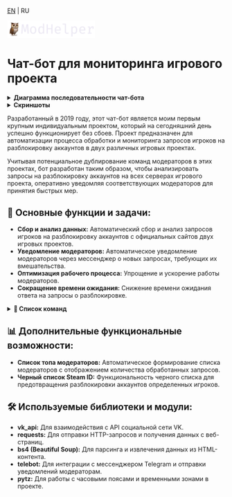 [EN](README.md) | RU

<img src="/src/logo.png" width="40%">

# Чат-бот для мониторинга игрового проекта

<details>
  
<summary><b>Диаграмма последовательности чат-бота</b></summary>
  
```mermaid
sequenceDiagram
    ModHelper->>+Website: Получение запросов от игроков
    Website-->>-ModHelper: Отправка списка запросов
    ModHelper->>+Script: Проверка списка на наличие новых запросов
    Script->>+DB_Temp_requests: Сохранение запроса
    DB_Temp_requests-->>-Script: Запрос записан
    Script-->>-ModHelper: Найдены новые запросы
    ModHelper->>+Chat: Отправка уведомления в чат модераторов
    Chat-->>-ModHelper: Уведомление отправлено
    ModHelper->>+Website: Проверка запросов на рассмотрение
    Website-->>-ModHelper: Запрос рассмотрен модератором
    ModHelper->>+Script: Записать модератора рассмотревшего запрос
    Script->>+DB_Moderators: Сохранение модератора
    DB_Moderators-->>-Script: Модератор записан
    Script-->>-ModHelper: Модератор и количество обработанных запросов записан в DB 
    ModHelper->>+Script: Удалить рассмотренный запрос из списка
    Script->>+DB_Temp_requests: Удаление записи
    DB_Temp_requests-->>-Script: Запись удалена
    Script-->>-ModHelper: Запрос удален из списка
    ModHelper->>+Chat: Отправка уведомления в чат модераторов
    Chat-->>-ModHelper: Уведомление отправлено
```

</details>

<details>
  
<summary><b>Скриншоты</b></summary>

<p align="center">
  <img src="/src/screenshots/new_request.png">
</p>

<p align="center"> 
  <b>Изображение 1</b> - Уведомление в чате модераторов о получении нового запроса с сайта игрового проекта
</p>

<p align="center">
  <img src="/src/screenshots/reviewed_request.png">
</p>

<p align="center"> 
  <b>Изображение 2</b> - Уведомление в чате модераторов о рассмотрении запроса
</p>

<p align="center">
  <img src="/src/screenshots/website_request.png">
</p>

<p align="center"> 
  <b>Изображение 3</b> - Скриншот данных с сайта игрового проекта
</p>

<p align="center">
  <img src="/src/screenshots/bot_stats.png">
</p>

<p align="center"> 
  <b>Изображение 4</b> - Скриншот команды "/bot_stats" которая отображает список модераторов отсортированных по убыванию
</p>


</details>

Разработанный в 2019 году, этот чат-бот является моим первым крупным индивидуальным проектом, который на сегодняшний день успешно функционирует без сбоев. Проект предназначен для автоматизации процесса обработки и мониторинга запросов игроков на разблокировку аккаунтов в двух различных игровых проектах.

Учитывая потенциальное дублирование команд модераторов в этих проектах, бот разработан таким образом, чтобы анализировать запросы на разблокировку аккаунтов на всех серверах игрового проекта, оперативно уведомляя соответствующих модераторов для принятия быстрых мер.

## 🎯 Основные функции и задачи:
- **Сбор и анализ данных:** Автоматический сбор и анализ запросов игроков на разблокировку аккаунтов с официальных сайтов двух игровых проектов.
- **Уведомление модераторов:** Автоматическое уведомление модераторов через мессенджер о новых запросах, требующих их вмешательства.
- **Оптимизация рабочего процесса:** Упрощение и ускорение работы модераторов.
- **Сокращение времени ожидания:** Снижение времени ожидания ответа на запросы о разблокировке.

<details>
  <summary><b>📜 Список команд</b></summary>
  
  - `/add_steam_id <SteamID>` - Добавить SteamID в чёрный список.
  - `/delete_steam_id <SteamID>` - Удалить SteamID из чёрного списка.
  - `/list` - Получить чёрный список SteamID.
  - `/bot_stats` - Получить список *(ТОП)* модераторов.
  - `/on` - Включить уведомления о новых запросах *(для модератора который ввел эту команду)*.
  - `/off` - Выключить уведомления о новых запросах *(для модератора который ввел эту команду)*.
  
</details>


## 📊 Дополнительные функциональные возможности:
- **Список топа модераторов:** Автоматическое формирование списка модераторов с отображением количества обработанных запросов.
- **Черный список Steam ID:** Функциональность черного списка для предотвращения разблокировки аккаунтов определенных игроков.

## 🛠️ Используемые библиотеки и модули:
- **vk_api:** Для взаимодействия с API социальной сети VK.
- **requests:** Для отправки HTTP-запросов и получения данных с веб-страниц.
- **bs4 (Beautiful Soup):** Для парсинга и извлечения данных из HTML-контента.
- **telebot:** Для интеграции с мессенджером Telegram и отправки уведомлений модераторам.
- **pytz:** Для работы с часовыми поясами и временными зонами в проекте.
